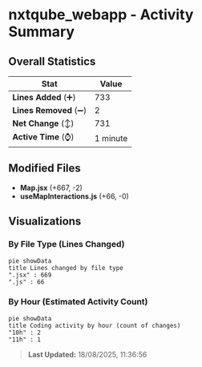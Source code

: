 # nxtqube_webapp - Activity Summary 

## Overall Statistics

| Stat                   | Value                                                             |
| ---------------------- | ----------------------------------------------------------------- |
| **Lines Added** (➕)   | 733                                          |
| **Lines Removed** (➖) | 2                                        |
| **Net Change** (↕)    | 731                |
| **Active Time** (⌚)   | 1 minute |


## Modified Files
- **Map.jsx** (+667, -2)
- **useMapInteractions.js** (+66, -0)

## Visualizations

### By File Type (Lines Changed)

```mermaid
pie showData
title Lines changed by file type
".jsx" : 669
".js" : 66
```

### By Hour (Estimated Activity Count)

```mermaid
pie showData
title Coding activity by hour (count of changes)
"10h" : 2
"11h" : 1
```


> **Last Updated:** 18/08/2025, 11:36:56